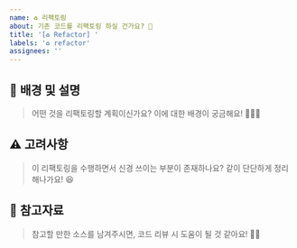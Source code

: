 ```yaml
---
name: ♻️ 리팩토링
about: 기존 코드를 리팩토링 하실 건가요? 🎉
title: '[♻️ Refactor] '
labels: '♻️ refactor'
assignees: ''
---
```


## 🚀 배경 및 설명

> 어떤 것을 리팩토링할 계획이신가요? 이에 대한 배경이 궁금해요! 🙇🏻‍♂️

## ⚠️ 고려사항

> 이 리팩토링을 수행하면서 신경 쓰이는 부분이 존재하나요? 같이 단단하게 정리해나가요! 😆

## 📑 참고자료

> 참고할 만한 소스를 남겨주시면, 코드 리뷰 시 도움이 될 것 같아요! 💪🏻
